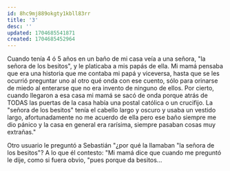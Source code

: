 ```yaml
---
id: 8hc9mj889okgty1kbll83rr
title: '3'
desc: ''
updated: 1704685541871
created: 1704685452964
---
```


Cuando tenía 4 ó 5 años en un baño de mi casa veía a una señora, "la señora de los besitos", y le platicaba a mis papás de ella. Mi mamá pensaba que era una historia que me contaba mi papá y viceversa, hasta que se les ocurrió preguntar uno al otro qué onda con ese cuento, sólo para orinarse de miedo al enterarse que no era invento de ninguno de ellos. Por cierto, cuando llegaron a esa casa mi mamá se sacó de onda porque atrás de TODAS las puertas de la casa había una postal católica o un crucifijo. La "señora de los besitos" tenía el cabello largo y oscuro y usaba un vestido largo, afortunadamente no me acuerdo de ella pero ese baño siempre me dio pánico y la casa en general era rarísima, siempre pasaban cosas muy extrañas."

Otro usuario le preguntó a Sebastián "¿por qué la llamaban "la señora de los besitos"? A lo que él contesto: "Mi mamá dice que cuando me preguntó le dije, como si fuera obvio, "pues porque da besitos...